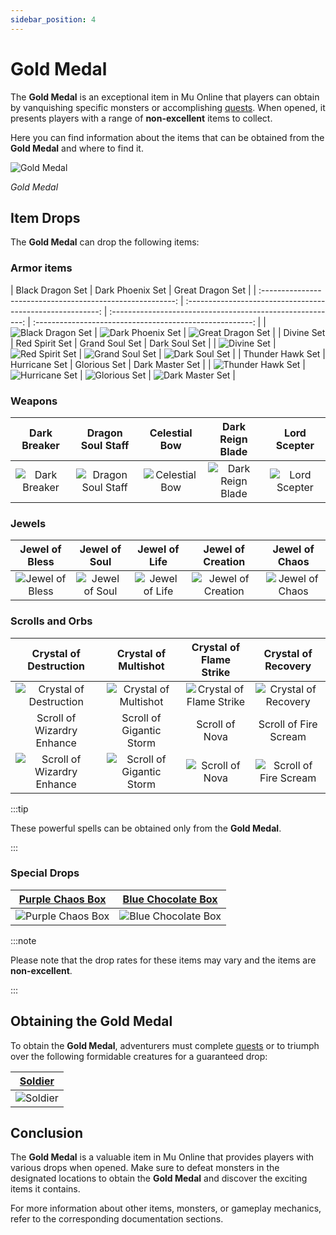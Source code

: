 ```yaml
---
sidebar_position: 4
---
```


# Gold Medal

The **Gold Medal** is an exceptional item in Mu Online that players can obtain by vanquishing specific monsters or accomplishing [quests](/gameplay-systems/quest-system). When opened, it presents players with a range of **non-excellent** items to collect.

Here you can find information about the items that can be obtained from the **Gold Medal** and where to find it.

![Gold Medal](/img/items/item-bags/gold-medal.png)

_Gold Medal_

## Item Drops

The **Gold Medal** can drop the following items:

### Armor items

|                      Black Dragon Set                      |                      Dark Phoenix Set                      |                      Great Dragon Set                      |
| :--------------------------------------------------------: | :--------------------------------------------------------: | :--------------------------------------------------------: | :------------------------------------------------------: |
| ![Black Dragon Set](/img/items/armors/dk/black-dragon.png) | ![Dark Phoenix Set](/img/items/armors/dk/dark-phoenix.png) | ![Great Dragon Set](/img/items/armors/dk/great-dragon.png) |
|                         Divine Set                         |                       Red Spirit Set                       |                       Grand Soul Set                       |                      Dark Soul Set                       |
|       ![Divine Set](/img/items/armors/fe/divine.png)       |   ![Red Spirit Set](/img/items/armors/fe/red-spirit.png)   |   ![Grand Soul Set](/img/items/armors/dw/grand-soul.png)   |   ![Dark Soul Set](/img/items/armors/dw/dark-soul.png)   |
|                      Thunder Hawk Set                      |                       Hurricane Set                        |                        Glorious Set                        |                     Dark Master Set                      |
| ![Thunder Hawk Set](/img/items/armors/mg/thunder-hawk.png) |    ![Hurricane Set](/img/items/armors/mg/hurricane.png)    |     ![Glorious Set](/img/items/armors/dl/glorious.png)     | ![Dark Master Set](/img/items/armors/dl/dark-master.png) |

### Weapons

|                    Dark Breaker                     |                       Dragon Soul Staff                       |                    Celestial Bow                    |                      Dark Reign Blade                       |                     Lord Scepter                      |
| :-------------------------------------------------: | :-----------------------------------------------------------: | :-------------------------------------------------: | :---------------------------------------------------------: | :---------------------------------------------------: |
| ![Dark Breaker](/img/items/swords/dark-breaker.png) | ![Dragon Soul Staff](/img/items/staffs/dragon-soul-staff.png) | ![Celestial Bow](/img/items/bows/celestial-bow.png) | ![Dark Reign Blade](/img/items/swords/dark-reign-blade.png) | ![Lord Scepter](/img/items/scepters/lord-scepter.png) |

### Jewels

|                 Jewel of Bless                 |                Jewel of Soul                 |                Jewel of Life                 |                  Jewel of Creation                   |                 Jewel of Chaos                 |
| :--------------------------------------------: | :------------------------------------------: | :------------------------------------------: | :--------------------------------------------------: | :--------------------------------------------: |
| ![Jewel of Bless](/img/items/jewels/bless.png) | ![Jewel of Soul](/img/items/jewels/soul.png) | ![Jewel of Life](/img/items/jewels/life.png) | ![Jewel of Creation](/img/items/jewels/creation.png) | ![Jewel of Chaos](/img/items/jewels/chaos.png) |

### Scrolls and Orbs

|                        Crystal of Destruction                        |                        Crystal of Multishot                        |                     Crystal of Flame Strike                     |                       Crystal of Recovery                        |
| :------------------------------------------------------------------: | :----------------------------------------------------------------: | :-------------------------------------------------------------: | :--------------------------------------------------------------: |
|    ![Crystal of Destruction](/img/items/scrolls-orbs/orb-dk.png)     |    ![Crystal of Multishot ](/img/items/scrolls-orbs/orb-dk.png)    | ![Crystal of Flame Strike ](/img/items/scrolls-orbs/orb-dk.png) |    ![Crystal of Recovery](/img/items/scrolls-orbs/orb-dk.png)    |
|                      Scroll of Wizardry Enhance                      |                      Scroll of Gigantic Storm                      |                         Scroll of Nova                          |                      Scroll of Fire Scream                       |
| ![Scroll of Wizardry Enhance](/img/items/scrolls-orbs/scroll-dw.png) | ![Scroll of Gigantic Storm](/img/items/scrolls-orbs/scroll-dw.png) |    ![Scroll of Nova ](/img/items/scrolls-orbs/scroll-dw.png)    | ![Scroll of Fire Scream ](/img/items/scrolls-orbs/scroll-dl.png) |

:::tip

These powerful spells can be obtained only from the **Gold Medal**.

:::

### Special Drops

|   [Purple Chaos Box](/items/item-bags/misc/purple-chaos-box)   |   [Blue Chocolate Box](/items/item-bags/exc/blue-chocolate-box)    |
| :------------------------------------------------------------: | :----------------------------------------------------------------: |
| ![Purple Chaos Box](/img/items/item-bags/purple-chaos-box.png) | ![Blue Chocolate Box](/img/items/item-bags/blue-chocolate-box.png) |

:::note

Please note that the drop rates for these items may vary and the items are **non-excellent**.

:::

## Obtaining the Gold Medal

To obtain the **Gold Medal**, adventurers must complete [quests](/gameplay-systems/quest-system) or to triumph over the following formidable creatures for a guaranteed drop:

|     [Soldier](/special-monsters/others/soldier)      |
| :--------------------------------------------------: |
| ![Soldier](/img/monsters/special/others/soldier.jpg) |

## Conclusion

The **Gold Medal** is a valuable item in Mu Online that provides players with various drops when opened. Make sure to defeat monsters in the designated locations to obtain the **Gold Medal** and discover the exciting items it contains.

For more information about other items, monsters, or gameplay mechanics, refer to the corresponding documentation sections.
